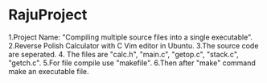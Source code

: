 # RajuProject

1.Project Name: "Compiling multiple source files into a single executable".
2.Reverse Polish Calculator with C Vim editor in Ubuntu.
3.The source code are seperated.
4. The files are "calc.h", "main.c", "getop.c", "stack.c", "getch.c".
5.For file compile use "makefile".
6.Then after "make" command make an executable file.
